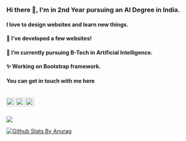 <!--
**AtharvaDeolalikar/AtharvaDeolalikar** is a ✨ _special_ ✨ repository because its `README.md` (this file) appears on your GitHub profile.

Here are some ideas to get you started:

- 🔭 I’m currently working on ...
- 🌱 I’m currently learning ...
- 👯 I’m looking to collaborate on ...
- 🤔 I’m looking for help with ...
- 💬 Ask me about ...
- 📫 How to reach me: ...
- 😄 Pronouns: ...
- ⚡ Fun fact: ...
-->

### Hi there 👋, I'm in 2nd Year pursuing an AI Degree in India.
#### I love to design websites and learn new things.

#### 🔭 I’ve developed a few websites!
#### 🌱 I’m currently pursuing B-Tech in Artificial Intelligence.
#### ✨ Working on Bootstrap framework.


#### You can get in touch with me here


<br/>

<a href="https://twitter.com/AtharvaDD">
  <img align="left" alt="Atharva Deolalikar | Twitter" width="22px" src="https://cdn.jsdelivr.net/npm/simple-icons@v3/icons/twitter.svg" />
</a>
<a href="https://www.linkedin.com/in/atharva-deolalikar-767208191/">
  <img align="left" alt="Linkedin" width="22px" src="https://cdn.jsdelivr.net/npm/simple-icons@v3/icons/linkedin.svg" />
</a>
<a href="https://www.instagram.com/atharva_deolalikar/">
  <img align="left" alt="Instagram" width="22px" src="https://cdn.jsdelivr.net/npm/simple-icons@v3/icons/instagram.svg" />
</a>

<br />
<br />

![](https://komarev.com/ghpvc/?username=AtharvaDeolalikar&color=brightgreen)

[![Github Stats By Anurag](https://github-readme-stats.vercel.app/api?username=AtharvaDeolalikar&show_icons=true&count_private=true)]()


